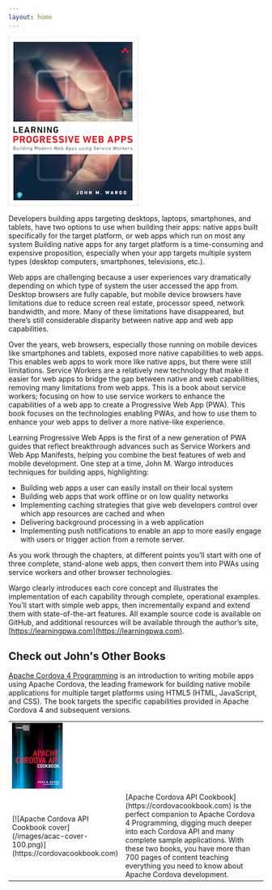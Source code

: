```yaml
---
layout: home
---
```


[![Learning PWA Cover Image](/images/learning-pwa-256.png)](https://amzn.to/2SgvJjq)

Developers building apps targeting desktops, laptops, smartphones, and tablets, have two options to use when building their apps: native apps built specifically for the target platform, or web apps which run on most any system Building native apps for any target platform is a time-consuming and expensive proposition, especially when your app targets multiple system types (desktop computers, smartphones, televisions, etc.).

Web apps are challenging because a user experiences vary dramatically depending on which type of system the user accessed the app from. Desktop browsers are fully capable, but mobile device browsers have limitations due to reduce screen real estate, processor speed, network bandwidth, and more. Many of these limitations have disappeared, but there’s still considerable disparity between native app and web app capabilities.

Over the years, web browsers, especially those running on mobile devices like smartphones and tablets, exposed more native capabilities to web apps. This enables web apps to work more like native apps, but there were still limitations. Service Workers are a relatively new technology that make it easier for web apps to bridge the gap between native and web capabilities, removing many limitations from web apps.
This is a book about service workers; focusing on how to use service workers to enhance the capabilities of a web app to create a Progressive Web App (PWA). This book focuses on the technologies enabling PWAs, and how to use them to enhance your web apps to deliver a more native-like experience.

Learning Progressive Web Apps is the first of a new generation of PWA guides that reflect breakthrough advances such as Service Workers and Web App Manifests, helping you combine the best features of web and mobile development. One step at a time, John M. Wargo introduces techniques for building apps, highlighting:

+ Building web apps a user can easily install on their local system
+ Building web apps that work offline or on low quality networks
+ Implementing caching strategies that give web developers control over which app resources are cached and when
+ Delivering background processing in a web application
+ Implementing push notifications to enable an app to more easily engage with users or trigger action from a remote server.

As you work through the chapters, at different points you’ll start with one of three complete, stand-alone web apps, then convert them into PWAs using service workers and other browser technologies.

Wargo clearly introduces each core concept and illustrates the implementation of each capability through complete, operational examples. You’ll start with simple web apps, then incrementally expand and extend them with state-of-the-art features. All example source code is available on GitHub, and additional resources will be available through the author’s site, [https://learningpwa.com](https://learningpwa.com).

## Check out John's Other Books

<table border=0>
<colgroup>
<col width="120" />
<!-- <col width="70%" /> -->
</colgroup>
<tbody>
<tr>
<td>
<a href="https://cordovacookbook.com"><img src="/images/acac-cover-100.png" alt="Apache Cordova API Cookbook cover" /></a>
</td>
<td">
<a href="https://cordovacookbook.com">Apache Cordova 4 Programming</a> is an introduction to writing mobile apps using  Apache Cordova, the leading framework for building native mobile applications for multiple target platforms using HTML5 (HTML, JavaScript, and CSS). The book targets the specific capabilities provided in Apache Cordova 4 and subsequent versions.
</td>
</tr>
<tr>
<td markdown="span">
[![Apache Cordova API Cookbook cover](/images/acac-cover-100.png)](https://cordovacookbook.com)
</td>
<td markdown="span">
[Apache Cordova API Cookbook](https://cordovacookbook.com) is the perfect companion to Apache Cordova 4 Programming, digging much deeper into each Cordova API and many complete sample applications. With these two books, you have more than 700 pages of content teaching everything you need to know about Apache Cordova development.
</td>
</tr>
</tbody>
</table>
